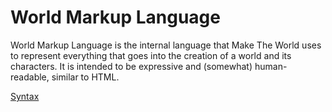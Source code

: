 # World Markup Language

World Markup Language is the internal language that Make The World uses to represent everything that
goes into the creation of a world and its characters. It is intended to be expressive and (somewhat)
human-readable, similar to HTML.

[Syntax](./README.syntax.md)
